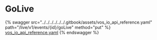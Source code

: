 # GoLive

{% swagger src="../../../../../../.gitbook/assets/vos_io_api_reference.yaml" path="/live/v1/events/{id}/goLive" method="put" %}
[vos_io_api_reference.yaml](../../../../../../.gitbook/assets/vos_io_api_reference.yaml)
{% endswagger %}
